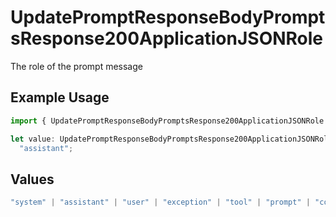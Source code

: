 # UpdatePromptResponseBodyPromptsResponse200ApplicationJSONRole

The role of the prompt message

## Example Usage

```typescript
import { UpdatePromptResponseBodyPromptsResponse200ApplicationJSONRole } from "@orq-ai/node/models/operations";

let value: UpdatePromptResponseBodyPromptsResponse200ApplicationJSONRole =
  "assistant";
```

## Values

```typescript
"system" | "assistant" | "user" | "exception" | "tool" | "prompt" | "correction" | "expected_output"
```